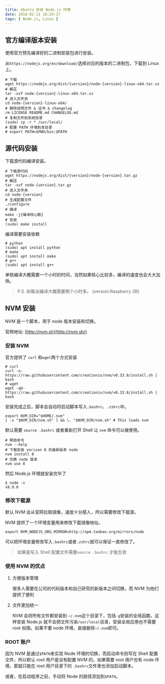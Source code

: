 ```yaml
---
title: Ubuntu 安装 Node.js 环境
date: 2018-02-21 18:29:17
tags: [ Node.js, Linux ]
---
```


## 官方编译版本安装

使用官方预先编译好的二进制安装包进行安装。

从`https://nodejs.org/en/download/`选择对应的版本的二进制包，下载到 Linux 上。

```shell
# 下载
wget https://nodejs.org/dist/{version}/node-{version}-linux-x64.tar.xz
# 解压
tar -xvf node-{version}-linux-x64.tar.xz
# 进入文件夹
cd node-{version}-linux-x64/
# 删除说明文件 & 证书 & changelog
rm LICENSE README.md CHANGELOG.md
# 复制文件到系统目录
(sudo) cp -r * /usr/local/
# 配置 PATH 环境到本目录
# export PATH=$PWD/bin:$PATH
```

## 源代码安装

下载源代码编译安装。

```shell
# 下载源代码
wget https://nodejs.org/dist/{version}/node-{version}.tar.gz
# 解压
tar -xvf node-{version}.tar.gz
# 进入文件夹
cd node-{version}
# 生成配置文件
./configure
# 编译
make -j{编译核心数}
# 安装
(sudo) make install
```

编译需要安装依赖

```shell
# python
(sudo) apt install python
# make
(sudo) apt install make
# g++
(sudo) apt install g++
```

单核编译大概需要一个小时的时间，当然如果核心比较多，编译的速度也会大大加快。

> P.S. 树莓派编译大概需要两个小时多。 (version:Raspberry 2B)

## NVM 安装

NVM 是一个脚本，用于 node 版本安装和切换。

官网地址: [http://nvm.sh](http://nvm.sh/)

### 安装 NVM

官方提供了 `curl` 和`wget`两个方式安装

```shell
# curl
curl -o- https://raw.githubusercontent.com/creationix/nvm/v0.33.8/install.sh | bash
# wget
wget -qO- https://raw.githubusercontent.com/creationix/nvm/v0.33.8/install.sh | bash
```

安装完成之后，脚本会自动将启动脚本写入`.bashrc`、`.zshrc`中。

```shell
export NVM_DIR="$HOME/.nvm"
[ -s "$NVM_DIR/nvm.sh" ] && \. "$NVM_DIR/nvm.sh" # This loads nvm
```

默认需要 `source .bashrc` 或者重新打开 Shell 让 `nvm` 命令可以被使用。

```shell
# 帮助命令
nvm --help
# 下载安装 verison 8 的最新版本 node
nvm install 8
# 切换 node 版本
nvm use 8
```

然后 Node.js 环境就安装完毕了

```shell
$ node -v
v8.9.0
```

### 修改下载源

默认 NVM 会从官网拉取镜像，速度十分感人，所以需要修改下载源。

NVM 提供了一个环境变量用来修改下载镜像地址。

```shell
export NVM_NODEJS_ORG_MIRROR=http://npm.taobao.org/mirrors/node
```

可以把环境变量修改写入`.bashrc`或者`.zshrc`就可以保证一直修改了。

> 如果是写入 Shell 配置文件需要`source .bashrc` 才能生效



### 使用 NVM 的优点

1. 方便版本管理

   很多人需要在公司的代码版本和自己研究的新版本之间切换，而  NVM 为他们提供了便利

2. 文件更加统一

   NVM 会将所有文件都安装到  `~/.nvm`这个目录下，包括`-g`安装的全局函数。这样安装 Node.js 就不会把文件污染`/usr/local`目录，安装全局应用也不需要 root 权限。如果不要 node 环境，直接删除`~/.nvm`即可。

### ROOT 账户

因为 NVM 是通过`$PATH`来实现 Node 环境的切换，而启动命令则写在 Shell 配置文件，所以默认 root 用户是没有配置 NVM 的。如果需要 root 用户也有 node 环境，那就只能在 root 用户目录下的 `.bashrc`文件里也添加启动脚本。

或者，在启动程序之前，手动将 Node 的路径添加到`$PATH`。



